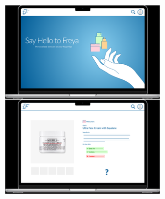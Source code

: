 ![HeroPage](https://github.com/NickGroveSE/FreyaDemo/blob/main/resources/HeroPage.png)
![ProductPage](https://github.com/NickGroveSE/FreyaDemo/blob/main/resources/ProductPage.png)
